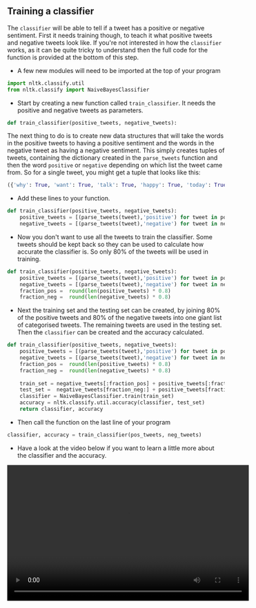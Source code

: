 ## Training a classifier

The `classifier` will be able to tell if a tweet has a positive or negative sentiment. First it needs training though, to teach it what positive tweets and negative tweets look like. If you're not interested in how the `classifier` works, as it can be quite tricky to understand then the full code for the function is provided at the bottom of this step. 

- A few new modules will need to be imported at the top of your program

```python
import nltk.classify.util
from nltk.classify import NaiveBayesClassifier
```

- Start by creating a new function called `train_classifier`. It needs the positive and negative tweets as parameters.

```python
def train_classifier(positive_tweets, negative_tweets):
```

The next thing to do is to create new data structures that will take the words in the positive tweets to having a positive sentiment and the words in the negative tweet as having a negative sentiment. This simply creates tuples of tweets, containing the dictionary created in the `parse_tweets` function and then the word `positive` or `negative` depending on which list the tweet came from. So for a single tweet, you might get a tuple that looks like this:

```python
({'why': True, 'want': True, 'talk': True, 'happy': True, 'today': True, 'hello': True}, 'positive')
```

- Add these lines to your function.

```python
def train_classifier(positive_tweets, negative_tweets):
    positive_tweets = [(parse_tweets(tweet),'positive') for tweet in positive_tweets]
    negative_tweets = [(parse_tweets(tweet),'negative') for tweet in negative_tweets]
```

- Now you don't want to use all the tweets to train the classifier. Some tweets should be kept back so they can be used to calculate how accurate the classifier is. So only 80% of the tweets will be used in training.

```python
def train_classifier(positive_tweets, negative_tweets):
	positive_tweets = [(parse_tweets(tweet),'positive') for tweet in positive_tweets]
	negative_tweets = [(parse_tweets(tweet),'negative') for tweet in negative_tweets]
	fraction_pos =  round(len(positive_tweets) * 0.8)
	fraction_neg =  round(len(negative_tweets) * 0.8)
```

- Next the training set and the testing set can be created, by joining 80% of the positive tweets and 80% of the negative tweets into one giant list of categorised tweets. The remaining tweets are used in the testing set. Then the `classifier` can be created and the accuracy calculated.

```python
def train_classifier(positive_tweets, negative_tweets):
    positive_tweets = [(parse_tweets(tweet),'positive') for tweet in positive_tweets]
    negative_tweets = [(parse_tweets(tweet),'negative') for tweet in negative_tweets]
	fraction_pos =  round(len(positive_tweets) * 0.8)
    fraction_neg =  round(len(negative_tweets) * 0.8)
	
    train_set = negative_tweets[:fraction_pos] + positive_tweets[:fraction_pos]
    test_set =  negative_tweets[fraction_neg:] + positive_tweets[fraction_neg:]
    classifier = NaiveBayesClassifier.train(train_set)
    accuracy = nltk.classify.util.accuracy(classifier, test_set)
    return classifier, accuracy
```
- Then call the function on the last line of your program

```python
classifier, accuracy = train_classifier(pos_tweets, neg_tweets)
```

- Have a look at the video below if you want to learn a little more about the classifier and the accuracy.

<video width="560" height="315" controls>
<source src="images/vid_11.webm" type="video/webm">
Your browser does not support WebM video, try FireFox or Chrome
</video>
